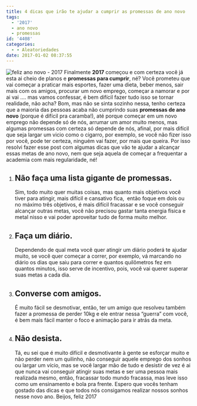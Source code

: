 ```yaml
---
title: 4 dicas que irão te ajudar a cumprir as promessas de ano novo
tags:
  - '2017'
  - ano novo
  - promessas
id: '4408'
categories:
  - - Aleatoriedades
date: 2017-01-02 08:37:55
---
```


![feliz ano novo - 2017](http://natalia.blog.br/wp-content/uploads/2016/12/ano-novo-uma-promessa.jpg) Finalmente **2017** começou e com certeza você já esta ai cheio de planos e **promessas para cumprir**, né? Você prometeu que vai começar a praticar mais esportes, fazer uma dieta, beber menos, sair mais com os amigos, procurar um novo emprego, começar a namorar e por ai vai .... mas vamos confessar, é bem difícil fazer tudo isso se tornar realidade, não acha? Bom, mas não se sinta sozinho nessa, tenho certeza que a maioria das pessoas acaba não cumprindo suas **promessas de ano novo** (porque é difícil pra caramba!), até porque começar em um novo emprego não depende só de nós, arrumar um amor muito menos, mas algumas promessas com certeza só depende de nós, afinal, por mais difícil que seja largar um vicio como o cigarro, por exemplo, se você não fizer isso por você, pode ter certeza, ninguém vai fazer, por mais que queira. Por isso resolvi fazer esse post com algumas dicas que vão te ajudar a alcançar essas metas de ano novo, nem que seja aquela de começar a frequentar a academia com mais regularidade, né!

1.  ## **Não faça uma lista gigante de promessas.**
    
    Sim, todo muito quer muitas coisas, mas quanto mais objetivos você tiver para atingir, mais difícil e cansativo fica,  então foque em dois ou no máximo três objetivos, é mais difícil fracassar e se você conseguir alcançar outras metas, você não precisou gastar tanta energia física e metal nisso e vai poder aproveitar tudo de forma muito melhor.
2.  ## Faça um diário.
    
    Dependendo de qual meta você quer atingir um diário poderá te ajudar muito, se você quer começar a correr, por exemplo, vá marcando no diário os dias que saiu para correr e quantos quilômetros fez em quantos minutos, isso serve de incentivo, pois, você vai querer superar suas metas a cada dia.
3.  ## Converse com amigos.
    
    É muito fácil se desmotivar, então, ter um amigo que resolveu também fazer a promessa de perder 10kg e ele entrar nessa “guerra” com você, é bem mais fácil manter o foco e animação para ir atrás da meta.
4.  ## Não desista.
    
    Tá, eu sei que é muito difícil e desmotivante à gente se esforçar muito e não perder nem um quilinho, não conseguir aquele emprego dos sonhos ou largar um vício, mas se você largar mão de tudo e desistir de vez é ai que nunca vai conseguir atingir suas metas e ser uma pessoa mais realizada mesmo, então, fracassar todo mundo fracassa, mas leve isso como um ensinamento e bola pra frente. Espero que vocês tenham gostado das dicas e que todos nós consigamos realizar nossos sonhos nesse novo ano. Beijos, feliz 2017